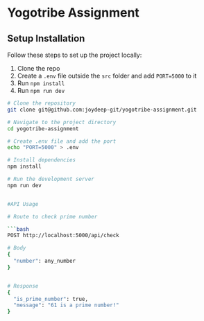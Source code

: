 # Yogotribe Assignment

## Setup Installation

Follow these steps to set up the project locally:

1. Clone the repo  
2. Create a `.env` file outside the `src` folder and add `PORT=5000` to it  
3. Run `npm install`  
4. Run `npm run dev`  



```bash
# Clone the repository
git clone git@github.com:joydeep-git/yogotribe-assignment.git

# Navigate to the project directory
cd yogotribe-assignment

# Create .env file and add the port
echo "PORT=5000" > .env

# Install dependencies
npm install

# Run the development server
npm run dev


#API Usage

# Route to check prime number

```bash
POST http://localhost:5000/api/check

# Body
{
  "number": any_number
}


# Response
{
  "is_prime_number": true,
  "message": "61 is a prime number!"
}


```